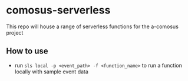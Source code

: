 # comosus-serverless
This repo will house a range of serverless functions for the a-comosus project

## How to use
- run `sls local -p <event_path> -f <function_name>` to run a function locally with sample event data
